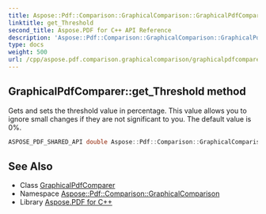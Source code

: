 ```yaml
---
title: Aspose::Pdf::Comparison::GraphicalComparison::GraphicalPdfComparer::get_Threshold method
linktitle: get_Threshold
second_title: Aspose.PDF for C++ API Reference
description: 'Aspose::Pdf::Comparison::GraphicalComparison::GraphicalPdfComparer::get_Threshold method. Gets and sets the threshold value in percentage. This value allows you to ignore small changes if they are not significant to you. The default value is 0% in C++.'
type: docs
weight: 500
url: /cpp/aspose.pdf.comparison.graphicalcomparison/graphicalpdfcomparer/get_threshold/
---
```

## GraphicalPdfComparer::get_Threshold method


Gets and sets the threshold value in percentage. This value allows you to ignore small changes if they are not significant to you. The default value is 0%.

```cpp
ASPOSE_PDF_SHARED_API double Aspose::Pdf::Comparison::GraphicalComparison::GraphicalPdfComparer::get_Threshold() const
```

## See Also

* Class [GraphicalPdfComparer](../)
* Namespace [Aspose::Pdf::Comparison::GraphicalComparison](../../)
* Library [Aspose.PDF for C++](../../../)
